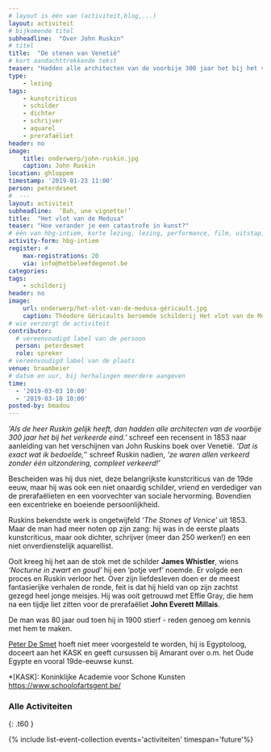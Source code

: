 ```yaml
---
# layout is één van (activiteit,blog,...)
layout: activiteit
# bijkomende titel
subheadline:  "Over John Ruskin"  
# titel
title:  "De stenen van Venetië"
# kort aandachttrekkende tekst
teaser: "Hadden alle architecten van de voorbije 300 jaar het bij het verkeerde eind?"
type:
    - lezing
tags:
    - kunstcriticus
    - schilder
    - dichter
    - schrijver
    - aquarel
    - prerafaëliet
header: no
image:
    title: onderwerp/john-ruskin.jpg
    caption: John Ruskin
location: ghloppem
timestamp: '2019-01-23 11:00'
person: peterdesmet
#  ---
layout: activiteit
subheadline:  ‘Bah, une vignette!’
title:  "Het vlot van de Medusa"
teaser: "Hoe verander je een catastrofe in kunst?"
# één van hbg-intiem, korte lezing, lezing, performance, film, uitstap, ...
activity-form: hbg-intiem
register: # 
    max-registrations: 20
    via: info@hetbeleefdegenot.be
categories:
tags:
    - schilderij
header: no
image:
    url: onderwerp/het-vlot-van-de-medusa-géricault.jpg
    caption: Théodore Géricaults beroemde schilderij Het vlot van de Medusa
# wie verzorgt de activiteit
contributor: 
  # vereenvoudigd label van de persoon
  person: peterdesmet
  role: spreker
# vereenvoudigd label van de plaats
venue: braambeier
# datum en uur, bij herhalingen meerdere aangeven
time:
  - '2019-03-03 10:00'
  - '2019-03-10 10:00'
posted-by: bmadou
---
```

*'Als de heer Ruskin gelijk heeft, dan hadden alle architecten van de voorbije 300 jaar het bij het verkeerde eind.’* schreef een recensent in 1853 naar aanleiding van het verschijnen van John Ruskins boek over Venetië. *‘Dat is exact wat ik bedoelde,'*' schreef Ruskin nadien, *'ze waren allen verkeerd zonder één uitzondering, compleet verkeerd!’*

Bescheiden was hij dus niet, deze belangrijkste kunstcriticus van de 19de eeuw, maar hij was ook een niet onaardig schilder, vriend en verdediger van de prerafaëlieten en een voorvechter van sociale hervorming. Bovendien een excentrieke en boeiende persoonlijkheid.

Ruskins bekendste werk is ongetwijfeld *‘The Stones of Venice’* uit 1853. Maar de man had meer noten op zijn zang: hij was in de eerste plaats kunstcriticus, maar ook dichter, schrijver (meer dan 250 werken!) en een niet onverdienstelijk aquarellist. 

Ooit kreeg hij het aan de stok met de schilder **James Whistler**, wiens *‘Nocturne in zwart en goud’* hij een ‘potje verf’ noemde. Er volgde een proces en Ruskin verloor het. Over zijn liefdesleven doen er de meest fantasierijke verhalen de ronde, feit is dat hij hield van op zijn zachtst gezegd heel jonge meisjes. Hij was ooit getrouwd met Effie Gray, die hem na een tijdje liet zitten voor de prerafaëliet **John Everett Millais**.

De man was 80 jaar oud toen hij in 1900 stierf - reden genoeg om kennis met hem te maken.

[Peter De Smet](mensen/peterdesmet) hoeft niet meer voorgesteld te worden, hij is Egyptoloog, doceert aan het KASK en geeft cursussen bij Amarant over o.m. het Oude Egypte en vooral 19de-eeuwse kunst.

*[KASK]: Koninklijke Academie voor Schone Kunsten https://www.schoolofartsgent.be/

### Alle Activiteiten

{: .t60 }

{% include list-event-collection events='activiteiten' timespan='future'%}
